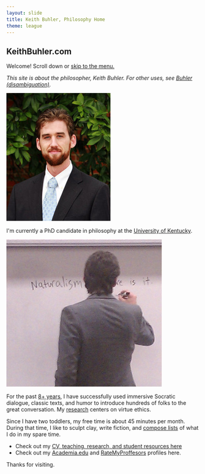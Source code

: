 ```yaml
---
layout: slide
title: Keith Buhler, Philosophy Home
theme: league
--- 
```


<section data-markdown>
<section data-background="ireland-lismore-castle-county-waterford.jpg">

## KeithBuhler.com

Welcome! Scroll down or [skip to the menu.](/)

*This site is about the philosopher, Keith Buhler. For other uses, see [Buhler (disambiguation)](/disambiguation).*

</section> 
<section data-markdown>

![Keith Buhler Golden Ratio](/images/keithbuhler-golden.png)

I'm currently a PhD candidate in philosophy at the [University of Kentucky](https://philosophy.as.uky.edu/users/kebu226).


</section><section data-markdown>

![Teaching](/images/keithbuhler-teaching.jpg)

For the past [8+ years](/Buhler-CV), I have successfully used immersive Socratic dialogue, classic texts, and humor to introduce hundreds of folks to the great conversation.  My [research](/research) centers on virtue ethics.

</section><section data-markdown>

Since I have two toddlers, my free time is about 45 minutes per month. During that time, I like to sculpt clay, write fiction, and [compose lists](https://en.wikipedia.org/wiki/Recursion) of what I do in my spare time. 

</section><section data-markdown>

* Check out my [CV, teaching, research, and student resources here](/)
* Check out my [Academia.edu](https://uky.academia.edu/KeithBuhler) and [RateMyProffesors](http://www.ratemyprofessors.com/ShowRatings.jsp?tid=1822771) profiles here.

Thanks for visiting. 